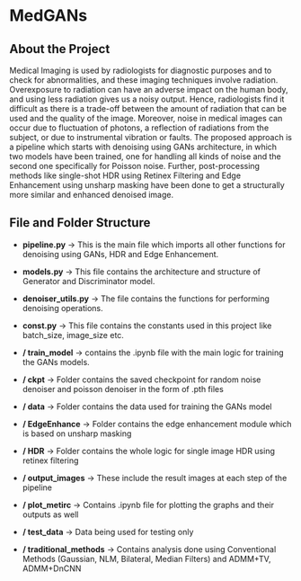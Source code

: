 # MedGANs

## About the Project

Medical Imaging is used by radiologists for diagnostic purposes and to check for abnormalities, and these imaging techniques involve radiation. Overexposure to radiation can have an adverse impact on the human body, and using less radiation gives us a noisy output. Hence, radiologists find it difficult as there is a trade-off between the amount of radiation that can be used and the quality of the image. Moreover, noise in medical images can occur due to fluctuation of photons, a reflection of radiations from the subject, or due to instrumental vibration or faults. The proposed approach is a pipeline which starts with denoising using GANs architecture, in which two models have been trained, one for handling all kinds of noise and the second one specifically for Poisson noise. Further, post-processing methods like single-shot HDR using Retinex Filtering and Edge Enhancement using unsharp masking have been done to get a structurally more similar and enhanced denoised image.

## File and Folder Structure

- <b>pipeline.py</b> -> This is the main file which imports all other functions for denoising using GANs, HDR and Edge Enhancement. 

- <b>models.py</b> -> This file contains the architecture and structure of Generator and Discriminator model.

- <b>denoiser_utils.py</b> -> The file contains the functions for performing denoising operations.

- <b>const.py</b> -> This file contains the constants used in this project like batch_size, image_size etc.

- <b>/ train_model</b> -> contains the .ipynb file with the main logic for training the GANs models.

- <b>/ ckpt</b> -> Folder contains the saved checkpoint for random noise denoiser and poisson denoiser in the form of .pth files

- <b>/ data</b> -> Folder contains the data used for training the GANs model

- <b>/ EdgeEnhance</b> -> Folder contains the edge enhancement module which is based on unsharp masking

- <b>/ HDR</b> -> Folder contains the whole logic for single image HDR using retinex filtering

- <b>/ output_images</b> -> These include the result images at each step of the pipeline

- <b>/ plot_metirc</b> -> Contains .ipynb file for plotting the graphs and their outputs as well

- <b>/ test_data</b> -> Data being used for testing only

- <b>/ traditional_methods</b> -> Contains analysis done using Conventional Methods (Gaussian, NLM, Bilateral, Median Filters) and ADMM+TV, ADMM+DnCNN

